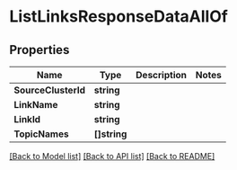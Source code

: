 # ListLinksResponseDataAllOf

## Properties

Name | Type | Description | Notes
------------ | ------------- | ------------- | -------------
**SourceClusterId** | **string** |  | 
**LinkName** | **string** |  | 
**LinkId** | **string** |  | 
**TopicNames** | **[]string** |  | 

[[Back to Model list]](../README.md#documentation-for-models) [[Back to API list]](../README.md#documentation-for-api-endpoints) [[Back to README]](../README.md)


